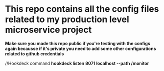  <h1> This repo contains all the config files related to my production level microservice project </h1>

**Make sure you made this repo public if you're testing with the configs again becausse if it's private you need to add some other configurations related to github credentials**

//Hookdeck command
**hookdeck listen 8071 localhost --path /monitor**
